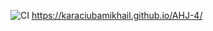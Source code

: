 ![CI](https://github.com/karaciubamikhail/AHJ-1/actions/workflows/web.yml/badge.svg) 
https://karaciubamikhail.github.io/AHJ-4/
